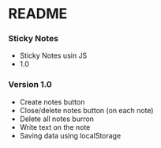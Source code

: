 # README #

### Sticky Notes ###

* Sticky Notes usin JS
* 1.0

### Version 1.0 ###

* Create notes button
* Close/delete notes button (on each note)
* Delete all notes burron
* Write text on the note
* Saving data using localStorage
